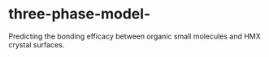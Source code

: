 # three-phase-model-
Predicting the bonding efficacy between organic small molecules and HMX crystal surfaces.
